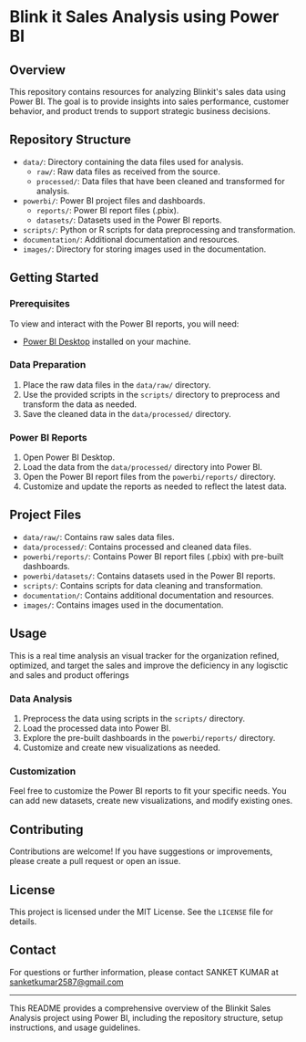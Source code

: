 # Blink it Sales Analysis using Power BI

## Overview

This repository contains resources for analyzing Blinkit's sales data using Power BI. The goal is to provide insights into sales performance, customer behavior, and product trends to support strategic business decisions.

## Repository Structure

- `data/`: Directory containing the data files used for analysis.
  - `raw/`: Raw data files as received from the source.
  - `processed/`: Data files that have been cleaned and transformed for analysis.
- `powerbi/`: Power BI project files and dashboards.
  - `reports/`: Power BI report files (.pbix).
  - `datasets/`: Datasets used in the Power BI reports.
- `scripts/`: Python or R scripts for data preprocessing and transformation.
- `documentation/`: Additional documentation and resources.
- `images/`: Directory for storing images used in the documentation.

## Getting Started

### Prerequisites

To view and interact with the Power BI reports, you will need:
- [Power BI Desktop](https://powerbi.microsoft.com/desktop/) installed on your machine.

### Data Preparation

1. Place the raw data files in the `data/raw/` directory.
2. Use the provided scripts in the `scripts/` directory to preprocess and transform the data as needed.
3. Save the cleaned data in the `data/processed/` directory.

### Power BI Reports

1. Open Power BI Desktop.
2. Load the data from the `data/processed/` directory into Power BI.
3. Open the Power BI report files from the `powerbi/reports/` directory.
4. Customize and update the reports as needed to reflect the latest data.

## Project Files

- `data/raw/`: Contains raw sales data files.
- `data/processed/`: Contains processed and cleaned data files.
- `powerbi/reports/`: Contains Power BI report files (.pbix) with pre-built dashboards.
- `powerbi/datasets/`: Contains datasets used in the Power BI reports.
- `scripts/`: Contains scripts for data cleaning and transformation.
- `documentation/`: Contains additional documentation and resources.
- `images/`: Contains images used in the documentation.

## Usage
This is a real time analysis an visual  tracker for the organization refined, optimized, and target the sales and improve the deficiency in any logisctic and sales and product offerings

### Data Analysis

1. Preprocess the data using scripts in the `scripts/` directory.
2. Load the processed data into Power BI.
3. Explore the pre-built dashboards in the `powerbi/reports/` directory.
4. Customize and create new visualizations as needed.

### Customization

Feel free to customize the Power BI reports to fit your specific needs. You can add new datasets, create new visualizations, and modify existing ones.

## Contributing

Contributions are welcome! If you have suggestions or improvements, please create a pull request or open an issue.

## License

This project is licensed under the MIT License. See the `LICENSE` file for details.

## Contact

For questions or further information, please contact SANKET KUMAR at sanketkumar2587@gmail.com

---

This README provides a comprehensive overview of the Blinkit Sales Analysis project using Power BI, including the repository structure, setup instructions, and usage guidelines.
